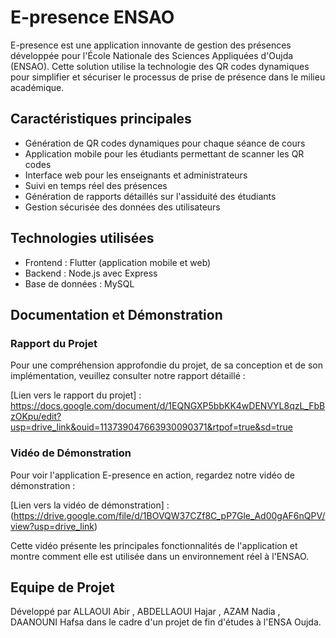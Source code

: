# E-presence ENSAO

E-presence est une application innovante de gestion des présences développée pour l'École Nationale des Sciences Appliquées d'Oujda (ENSAO). Cette solution utilise la technologie des QR codes dynamiques pour simplifier et sécuriser le processus de prise de présence dans le milieu académique.

## Caractéristiques principales

- Génération de QR codes dynamiques pour chaque séance de cours
- Application mobile pour les étudiants permettant de scanner les QR codes
- Interface web pour les enseignants et administrateurs
- Suivi en temps réel des présences
- Génération de rapports détaillés sur l'assiduité des étudiants
- Gestion sécurisée des données des utilisateurs

## Technologies utilisées

- Frontend : Flutter (application mobile et web)
- Backend : Node.js avec Express
- Base de données : MySQL

## Documentation et Démonstration

### Rapport du Projet
Pour une compréhension approfondie du projet, de sa conception et de son implémentation, veuillez consulter notre rapport détaillé :

[Lien vers le rapport du projet] : https://docs.google.com/document/d/1EQNGXP5bbKK4wDENVYL8qzL_FbBzOKpu/edit?usp=drive_link&ouid=113739047663930090371&rtpof=true&sd=true

### Vidéo de Démonstration
Pour voir l'application E-presence en action, regardez notre vidéo de démonstration :

[Lien vers la vidéo de démonstration] : (https://drive.google.com/file/d/1BOVQW37CZf8C_pP7Gle_Ad00gAF6nQPV/view?usp=drive_link)

Cette vidéo présente les principales fonctionnalités de l'application et montre comment elle est utilisée dans un environnement réel à l'ENSAO.

## Equipe de Projet
Développé par ALLAOUI Abir , ABDELLAOUI Hajar , AZAM Nadia , DAANOUNI Hafsa  dans le cadre d'un projet de fin d'études à l'ENSA Oujda.
